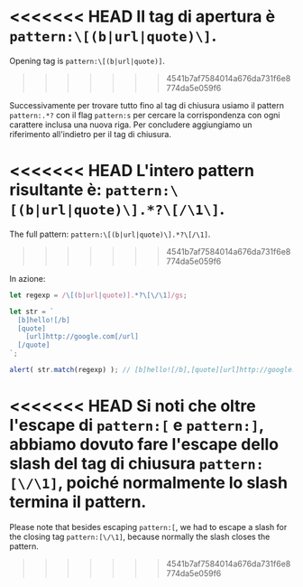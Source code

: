 
<<<<<<< HEAD
Il tag di apertura è `pattern:\[(b|url|quote)\]`.
=======
Opening tag is `pattern:\[(b|url|quote)]`.
>>>>>>> 4541b7af7584014a676da731f6e8774da5e059f6

Successivamente per trovare tutto fino al tag di chiusura usiamo il pattern `pattern:.*?` con il flag `pattern:s` per cercare la corrispondenza con ogni carattere inclusa una nuova riga. Per concludere aggiungiamo un riferimento all'indietro per il tag di chiusura.

<<<<<<< HEAD
L'intero pattern risultante è: `pattern:\[(b|url|quote)\].*?\[/\1\]`.
=======
The full pattern: `pattern:\[(b|url|quote)\].*?\[/\1]`.
>>>>>>> 4541b7af7584014a676da731f6e8774da5e059f6

In azione:

```js run
let regexp = /\[(b|url|quote)].*?\[\/\1]/gs;

let str = `
  [b]hello![/b]
  [quote]
    [url]http://google.com[/url]
  [/quote]
`;

alert( str.match(regexp) ); // [b]hello![/b],[quote][url]http://google.com[/url][/quote]
```

<<<<<<< HEAD
Si noti che oltre l'escape di `pattern:[` e `pattern:]`, abbiamo dovuto fare l'escape dello slash del tag di chiusura `pattern:[\/\1]`, poiché normalmente lo slash termina il pattern.
=======
Please note that besides escaping `pattern:[`, we had to escape a slash for the closing tag `pattern:[\/\1]`, because normally the slash closes the pattern.
>>>>>>> 4541b7af7584014a676da731f6e8774da5e059f6
